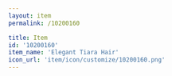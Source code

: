 ```yaml
---
layout: item
permalink: /10200160

title: Item
id: '10200160'
item_name: 'Elegant Tiara Hair'
icon_url: 'item/icon/customize/10200160.png'
---
```

